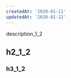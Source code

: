 ```yaml
---
createdAt: '2020-01-11'
updatedAt: '2020-01-12'
---
```


description_1_2
<!--more-->
## h2_1_2
### h3_1_2
